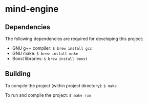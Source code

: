 # mind-engine

## Dependencies

The following dependencies are required for developing this project:

- GNU g++ compiler: `$ brew install gcc`
- GNU make: `$ brew install make`
- Boost libraries: `$ brew install boost`

## Building

To compile the project (within project directory): `$ make`  

To run and compile the project: `$ make run`
